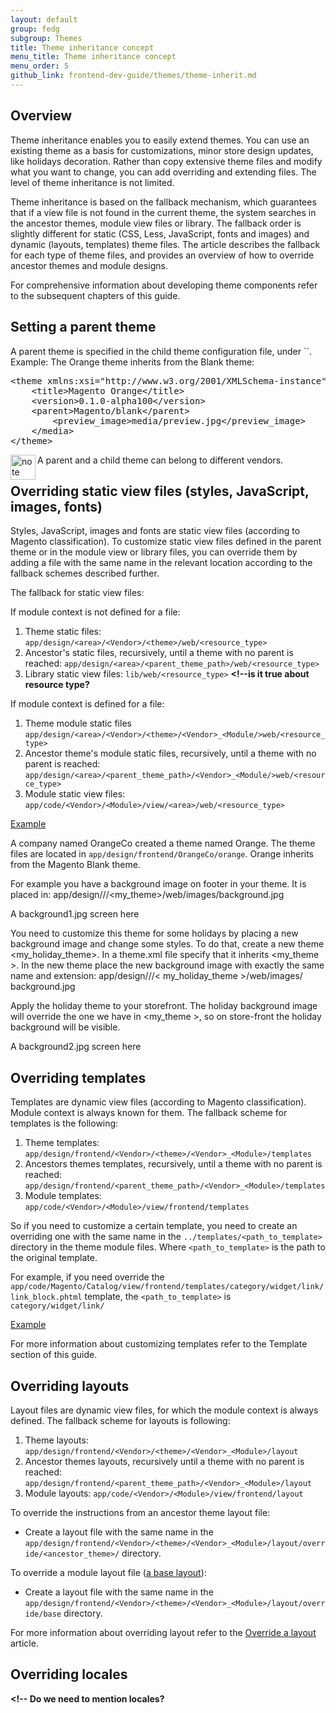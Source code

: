 ```yaml
---
layout: default
group: fedg
subgroup: Themes
title: Theme inheritance concept
menu_title: Theme inheritance concept
menu_order: 5
github_link: frontend-dev-guide/themes/theme-inherit.md
---
```


<h2 id="theme-inherit-over">Overview</h2>
Theme inheritance enables you to easily extend themes. You can use an existing theme as a basis for customizations, minor store design updates, like holidays decoration. Rather than copy extensive theme files and modify what you want to change, you can add overriding and extending files.
The level of theme inheritance is not limited.

Theme inheritance is based on the fallback mechanism, which guarantees that if a view file is not found in the current theme, the system searches in the ancestor themes, module view files or library.
The fallback order is slightly different for static (CSS, Less, JavaScript, fonts and images) and dynamic (layouts, templates) theme files. The article describes the fallback for each type of theme files, and provides an overview of how to override ancestor themes and module designs.

For comprehensive information about developing theme components refer to the
subsequent chapters of this guide.

<h2>Setting a parent theme</h2>
A parent theme is specified in the child theme configuration file<!--ADDLINK-->, under `<parent></parent>`.
Example:
The Orange theme inherits from the Blank theme:
<pre>
&lt;theme&nbsp;xmlns:xsi=&quot;http://www.w3.org/2001/XMLSchema-instance&quot;&nbsp;xsi:noNamespaceSchemaLocation=&quot;../../../../../lib/internal/Magento/Framework/Config/etc/theme.xsd&quot;&gt;
&nbsp;&nbsp;&nbsp;&nbsp;&lt;title&gt;Magento&nbsp;Orange&lt;/title&gt;
&nbsp;&nbsp;&nbsp;&nbsp;&lt;version&gt;0.1.0-alpha100&lt;/version&gt;
&nbsp;&nbsp;&nbsp;&nbsp;&lt;parent&gt;Magento/blank&lt;/parent&gt;
&nbsp;&nbsp;&nbsp;&nbsp;&nbsp;&nbsp;&nbsp;&nbsp;&lt;preview_image&gt;media/preview.jpg&lt;/preview_image&gt;
&nbsp;&nbsp;&nbsp;&nbsp;&lt;/media&gt;&nbsp;
&lt;/theme&gt;
</pre>

<div class="bs-callout bs-callout-info" id="info">
  <img src="{{ site.baseurl }}common/images/icon_note.png" alt="note" align="left" width="40" />
<span class="glyphicon-class">
  <p>A parent and a child theme can belong to different vendors.</p></span>
</div>


<h2 id="theme-inherit-static">Overriding static view files (styles, JavaScript, images, fonts)</h2>
Styles, JavaScript, images and fonts are static view files (according to Magento classification).<!--ADDLINK-->
To customize static view files defined in the parent theme or in the module view or library files, you can override them by adding a file with the same name in the relevant location according to the fallback schemes described further.

The fallback for static view files:

If module context is not defined for a file:

1. Theme static files: `app/design/<area>/<Vendor>/<theme>/web/<resource_type>`<!-- `app/design/<area>/<Vendor>/<theme>/web` -->
2. Ancestor's static files, recursively, until a theme with no parent is reached:
	 `app/design/<area>/<parent_theme_path>/web/<resource_type>`
	<!-- 2. `app/design/<area>/<Vendor>/<parent_theme>/web` -->
3. Library static view files: `lib/web/<resource_type>` **<!--is it true about resource type?**

If module context is defined for a file:

1. Theme module static files `app/design/<area>/<Vendor>/<theme>/<Vendor>_<Module/>web/<resource_type>`<!--2. `<base_design_dir>/<area>/<theme_path>/<Namespace>_<Module>/web` -->
3. Ancestor theme's module static files, recursively, until a theme with no parent is reached:
	`app/design/<area>/<parent_theme_path>/<Vendor>_<Module/>web/<resource_type>`
	<!--2. `<base_design_dir>/<area>/<parent_theme_path>/<Namespace>_<Module>/web` -->
3. Module static view files: `app/code/<Vendor>/<Module>/view/<area>/web/<resource_type>`
<!-- 4. `<base_code_dir>/<Namespace>/<Module>/view/<area>/web` -->

<u>Example</u>

A company named OrangeCo created a theme named Orange. The theme files are located in `app/design/frontend/OrangeCo/orange`.
Orange inherits from the Magento Blank theme.

For example you have a background image on footer in your theme. It is placed in:
app/design/<area>/<Vendor>/<my_theme>/web/images/background.jpg

A background1.jpg screen here

You need to customize this theme for some holidays by placing a new background image and change some styles. To do that, create a new theme <my_holiday_theme>. In a theme.xml file specify that it inherits <my_theme >. In the new theme place the new background image with exactly the same name and extension:
app/design/<area>/<Vendor>/< my_holiday_theme >/web/images/ background.jpg

Apply the holiday theme to your storefront. The holiday background image will override the one we have in <my_theme >, so on store-front the holiday background will be visible.

A background2.jpg screen here


<h2 id="theme-inherit-static">Overriding templates</h2>
Templates are dynamic view files (according to Magento classification<!--ADDLINK-->). Module context is always known for them. The fallback scheme for templates is the following:

1. Theme templates: `app/design/frontend/<Vendor>/<theme>/<Vendor>_<Module>/templates`
2. Ancestors themes templates, recursively, until a theme with no parent is reached: `app/design/frontend/<parent_theme_path>/<Vendor>_<Module>/templates`
3. Module templates: `app/code/<Vendor>/<Module>/view/frontend/templates`


So if you need to customize a certain template, you need to create an overriding one with the same name in the `../templates/<path_to_template>` directory in the theme module files. Where `<path_to_template>` is the path to the original template.

For example, if you need override the `app/code/Magento/Catalog/view/frontend/templates/category/widget/link/link_block.phtml` template, the `<path_to_template>` is `category/widget/link/`


<u>Example</u>

For more information about customizing templates refer to the Template section of this guide. <!--ADDLINK-->


<h2 id="theme-inherit-layout">Overriding layouts</h2>
Layout files are dynamic view files, for which the module context is always defined.
The fallback scheme for layouts is following:


1. Theme layouts: `app/design/frontend/<Vendor>/<theme>/<Vendor>_<Module>/layout`
2. Ancestor themes layouts, recursively until a theme with no parent is reached: `app/design/frontend/<parent_theme_path>/<Vendor>_<Module>/layout`
3. Module layouts: `app/code/<Vendor>/<Module>/view/frontend/layout`


To override the instructions from an ancestor theme layout file:

 * Create a layout file with the same name in the `app/design/frontend/<Vendor>/<theme>/<Vendor>_<Module>/layout/override/<ancestor_theme>/` directory.

To override a module layout file (<a href="{{ site.gdeurl }}frontend-dev-guide/layouts/layout-override.html">a base layout</a>):

* Create a layout file with the same name in the `app/design/frontend/<Vendor>/<theme>/<Vendor>_<Module>/layout/override/base` directory.

For more information about overriding layout refer to the <a href="{{ site.gdeurl }}frontend-dev-guide/layouts/layout-override.html">Override a layout</a> article.

<h2 id="theme-inherit-locale">Overriding locales</h2>

**<!-- Do we need to mention locales?**

